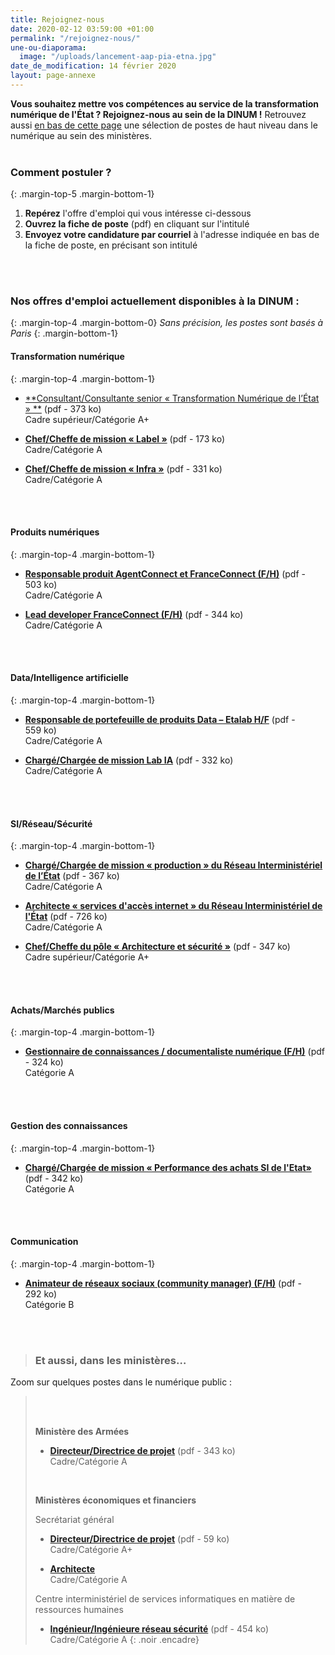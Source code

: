 ```yaml
---
title: Rejoignez-nous
date: 2020-02-12 03:59:00 +01:00
permalink: "/rejoignez-nous/"
une-ou-diaporama:
  image: "/uploads/lancement-aap-pia-etna.jpg"
date_de_modification: 14 février 2020
layout: page-annexe
---
```


**Vous souhaitez mettre vos compétences au service de la transformation numérique de l'État ? Rejoignez-nous au sein de la DINUM !** 
Retrouvez aussi [en bas de cette page](#offresministères) une sélection de postes de haut niveau dans le numérique au sein des ministères.
<br>
<br>

### Comment postuler ?
{: .margin-top-5 .margin-bottom-1} 
1. **Repérez** l'offre d'emploi qui vous intéresse ci-dessous
2. **Ouvrez la fiche de poste** (pdf) en cliquant sur l'intitulé
3. **Envoyez votre candidature par courriel** à l'adresse indiquée en bas de la fiche de poste, en précisant son intitulé
<br>
<br>

### Nos offres d'emploi actuellement disponibles à la DINUM :
{: .margin-top-4 .margin-bottom-0} 
*Sans précision, les postes sont basés à Paris*
{: .margin-bottom-1} 

#### **Transformation numérique**
{: .margin-top-4 .margin-bottom-1} 
* [**Consultant/Consultante senior « Transformation Numérique de l’État » **](https://place-ep-recrute.talent-soft.com/Handlers/download.ashx?filetype=1032&fileguid=8ff2bfb6-9997-4377-89df-fd23aaea15ac&offerid=338056 "Consultant/Consultante senior « Transformation Numérique de l’État » – Télécharger le pdf") (pdf - 373&nbsp;ko) 
<br>Cadre supérieur/Catégorie A+

* [**Chef/Cheffe de mission « Label »**](https://place-ep-recrute.talent-soft.com/Handlers/download.ashx?filetype=1032&fileguid=76b5471e-22b3-455c-8398-9d121ad7ecd4&offerid=261719 "Chef/Cheffe de mission « Label » – Télécharger le pdf") (pdf - 173&nbsp;ko) 
<br>Cadre/Catégorie A

* [**Chef/Cheffe de mission « Infra »**](https://place-ep-recrute.talent-soft.com/Handlers/download.ashx?filetype=1032&fileguid=cc41bb58-0ade-413a-a402-6f1546465224&offerid=271894 "Chef/Cheffe de mission « Infra » – Télécharger le pdf") (pdf - 331&nbsp;ko) 
<br>Cadre/Catégorie A
<br>
<br>

#### **Produits numériques**
{: .margin-top-4 .margin-bottom-1} 
* [**Responsable produit AgentConnect et FranceConnect (F/H)**](https://place-ep-recrute.talent-soft.com/Handlers/download.ashx?filetype=1032&fileguid=a32adc94-2b44-4b03-9195-8cfab6dca19a&offerid=348677 "Responsable produit AgentConnect et FranceConnect (F/H) - Télécharger le pdf") (pdf - 503&nbsp;ko)
<br>Cadre/Catégorie A

* [**Lead developer FranceConnect (F/H)**](https://place-ep-recrute.talent-soft.com/Handlers/download.ashx?filetype=1032&fileguid=94efd6ce-47d0-477b-baba-1ee996957d6e&offerid=295330 "Lead developer FranceConnect (F/H) - Télécharger le pdf") (pdf - 344&nbsp;ko)
<br>Cadre/Catégorie A
<br>
<br>

#### **Data/Intelligence artificielle**
{: .margin-top-4 .margin-bottom-1} 
* [**Responsable de portefeuille de produits Data – Etalab H/F**](https://place-ep-recrute.talent-soft.com/Handlers/download.ashx?filetype=1032&fileguid=c7a26fb6-ae5c-4344-a85f-1f4b1e333446&offerid=338053 "Responsable de portefeuille de produits Data – Etalab H/F - Télécharger le pdf") (pdf - 559&nbsp;ko)
<br>Cadre/Catégorie A

* [**Chargé/Chargée de mission Lab IA**](https://place-ep-recrute.talent-soft.com/Handlers/download.ashx?filetype=1032&fileguid=fc93923c-8bb9-47a4-b3e0-4a2d5d3acc3e&offerid=289475 "Chargé/Chargée de mission Lab IA - Télécharger le pdf") (pdf - 332&nbsp;ko)
<br>Cadre/Catégorie A
<br>
<br>

#### **SI/Réseau/Sécurité**
{: .margin-top-4 .margin-bottom-1}
* [**Chargé/Chargée de mission « production » du Réseau Interministériel de l’État**](https://place-ep-recrute.talent-soft.com/Handlers/download.ashx?filetype=1032&fileguid=91edec12-625d-4708-bcd0-6be1e4f255ea&offerid=288819 "Chargé/Chargée de mission « production » du Réseau Interministériel de l’État - Télécharger le pdf") (pdf - 367&nbsp;ko)
<br>Cadre/Catégorie A

* [**Architecte « services d'accès internet » du Réseau Interministériel de l'État**](https://place-ep-recrute.talent-soft.com/Handlers/download.ashx?filetype=1032&fileguid=4c983e85-8ec2-4f54-b613-11d07777f375&offerid=243187 "Architecte « services d'accès internet » du Réseau Interministériel de l’État - Télécharger le pdf") (pdf - 726&nbsp;ko)
<br>Cadre/Catégorie A

* [**Chef/Cheffe du pôle « Architecture et sécurité »**](https://place-ep-recrute.talent-soft.com/Handlers/download.ashx?filetype=1032&fileguid=204eceb3-15b7-45de-a244-85b0a28f79f0&offerid=294685 "Chef/Cheffe du pôle « Architecture et sécurité » - Télécharger le pdf") (pdf - 347&nbsp;ko)
<br>Cadre supérieur/Catégorie A+
<br>
<br>

#### **Achats/Marchés publics**
{: .margin-top-4 .margin-bottom-1} 
* [**Gestionnaire de connaissances / documentaliste numérique (F/H)**](https://place-ep-recrute.talent-soft.com/Handlers/download.ashx?filetype=1032&fileguid=5a7febb6-4e2c-49ea-88e8-4d5f97503f3e&offerid=287527 "Gestionnaire de connaissances / documentaliste numérique (F/H) - Télécharger le pdf") (pdf - 324&nbsp;ko)
<br> Catégorie A
<br>
<br>

#### **Gestion des connaissances**
{: .margin-top-4 .margin-bottom-1} 
* [**Chargé/Chargée de mission « Performance des achats SI de l'Etat»**](https://place-ep-recrute.talent-soft.com/Handlers/download.ashx?filetype=1032&fileguid=d2d8dd8d-2179-4f4b-b5f9-f1ba208a9a8d&offerid=289470 "Chargé/Chargée de mission « Performance des achats SI de l'Etat» - Télécharger le pdf") (pdf - 342&nbsp;ko)
<br> Catégorie A
<br>
<br>

#### **Communication**
{: .margin-top-4 .margin-bottom-1} 
* [**Animateur de réseaux sociaux (community manager) (F/H)**](https://place-ep-recrute.talent-soft.com/Handlers/download.ashx?filetype=1032&fileguid=356e2b65-8ef2-453a-af1a-6cee375f40e4&offerid=288849 "Animateur de réseaux sociaux (community manager) (F/H) - Télécharger le pdf") (pdf - 292&nbsp;ko)
<br> Catégorie B
<br>
<br>


> ### Et aussi, dans les ministères…<a id="offresministères"></a> 
Zoom sur quelques postes dans le numérique public :
> <br>
> <br>
> 
> **Ministère des Armées**
> * [**Directeur/Directrice de projet**](https://www.legifrance.gouv.fr/jo_pdf.do?id=JORFTEXT000039416508 "Directeur/Directrice de projet - Télécharger le pdf") (pdf - 343&nbsp;ko)
<br>Cadre/Catégorie A
> <br>
> 
> **Ministères économiques et financiers**
> 
> Secrétariat général
> * [**Directeur/Directrice de projet**](/uploads/fiche%20de%20poste%20FR_directeur%20de%20projet.pdf "Directeur/Directrice de projet - Télécharger le pdf") (pdf - 59&nbsp;ko)<br> 
> Cadre/Catégorie A+<br>
> 
> 
> * [**Architecte**](https://www.place-emploi-public.gouv.fr/offre-emploi/architecte-hf-reference-MEF_2019-439 "Architecte - Consulter la fiche de poste")<br> 
> Cadre/Catégorie A<br>
> 
> 
> Centre interministériel de services informatiques en matière de ressources humaines
> * [**Ingénieur/Ingénieure réseau sécurité**](https://place-ep-recrute.talent-soft.com/Handlers/download.ashx?filetype=1032&fileguid=f3c98daf-62a0-47ce-9824-01b99c737e05&offerid=150292 "Ingénieur/Ingénieure réseau sécurité - Télécharger le pdf") (pdf - 454&nbsp;ko)<br>
> Cadre/Catégorie A
{: .noir .encadre}
